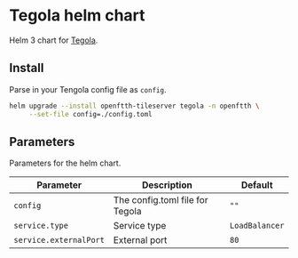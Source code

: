 # Tegola helm chart

Helm 3 chart for [Tegola](https://github.com/go-spatial/tegola).

## Install
Parse in your Tengola config file as `config`.

```sh
helm upgrade --install openftth-tileserver tegola -n openftth \
     --set-file config=./config.toml
```

## Parameters
Parameters for the helm chart.

| Parameter              | Description                     | Default        |
|------------------------|---------------------------------|----------------|
| `config`               | The config.toml file for Tegola | `""`           |
| `service.type`         | Service type                    | `LoadBalancer` |
| `service.externalPort` | External port                   | `80`           |
